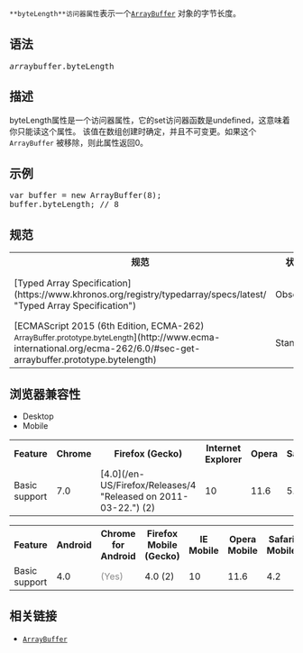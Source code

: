 `**byteLength**访问器属性`表示一个[`ArrayBuffer`](/zh-CN/docs/Web/JavaScript/Reference/Global_Objects/ArrayBuffer "ArrayBuffer对象是用来表示一个通用的，固定长度的二进制数据缓冲区。你不能直接操纵ArrayBuffer的内容，而是,你应该创建一个表示特定格式的buffer的类型化数组对象(typed array objects)或数据视图对象DataView 来对buffer的内容进行读取和写入操作.") 对象的字节长度。

## 语法

<pre class="syntaxbox"><var>arr</var>aybuffer.byteLength</pre>

## 描述

byteLength属性是一个访问器属性，它的set访问器函数是undefined，这意味着你只能读这个属性。 该值在数组创建时确定，并且不可变更。如果这个`ArrayBuffer` 被移除，则此属性返回0。

## 示例

<pre class="brush:js">var buffer = new ArrayBuffer(8);
buffer.byteLength; // 8
</pre>

## 规范

<table class="standard-table">

<tbody>

<tr>

<th scope="col">规范</th>

<th scope="col">状态</th>

<th scope="col">备注</th>

</tr>

<tr>

<td>[Typed Array Specification](https://www.khronos.org/registry/typedarray/specs/latest/ "Typed Array Specification")</td>

<td><span class="spec-Obsolete">Obsolete</span></td>

<td>Superseded by ECMAScript 6.</td>

</tr>

<tr>

<td>[ECMAScript 2015 (6th Edition, ECMA-262)  
<small lang="zh-CN">ArrayBuffer.prototype.byteLength</small>](http://www.ecma-international.org/ecma-262/6.0/#sec-get-arraybuffer.prototype.bytelength)</td>

<td><span class="spec-Standard">Standard</span></td>

<td>Initial definition in an ECMA standard.</td>

</tr>

</tbody>

</table>

## 浏览器兼容性

<div class="htab"><a name="AutoCompatibilityTable" id="AutoCompatibilityTable"></a>

*   <a>Desktop</a>
*   <a>Mobile</a>

</div>

<div id="compat-desktop">

<table class="compat-table">

<tbody>

<tr>

<th>Feature</th>

<th>Chrome</th>

<th>Firefox (Gecko)</th>

<th>Internet Explorer</th>

<th>Opera</th>

<th>Safari</th>

</tr>

<tr>

<td>Basic support</td>

<td>7.0</td>

<td>[4.0](/en-US/Firefox/Releases/4 "Released on 2011-03-22.") (2)</td>

<td>10</td>

<td>11.6</td>

<td>5.1</td>

</tr>

</tbody>

</table>

</div>

<div id="compat-mobile">

<table class="compat-table">

<tbody>

<tr>

<th>Feature</th>

<th>Android</th>

<th>Chrome for Android</th>

<th>Firefox Mobile (Gecko)</th>

<th>IE Mobile</th>

<th>Opera Mobile</th>

<th>Safari Mobile</th>

</tr>

<tr>

<td>Basic support</td>

<td>4.0</td>

<td><span title="Please update this with the earliest version of support." style="color: #888;">(Yes)</span></td>

<td>4.0 (2)</td>

<td>10</td>

<td>11.6</td>

<td>4.2</td>

</tr>

</tbody>

</table>

</div>

## 相关链接

*   [`ArrayBuffer`](/zh-CN/docs/Web/JavaScript/Reference/Global_Objects/ArrayBuffer "ArrayBuffer对象是用来表示一个通用的，固定长度的二进制数据缓冲区。你不能直接操纵ArrayBuffer的内容，而是,你应该创建一个表示特定格式的buffer的类型化数组对象(typed array objects)或数据视图对象DataView 来对buffer的内容进行读取和写入操作.")